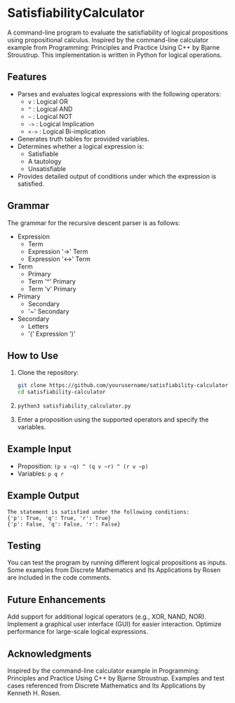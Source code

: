 # SatisfiabilityCalculator
A command-line program to evaluate the satisfiability of logical propositions using propositional calculus. Inspired by the command-line calculator example from Programming: Principles and Practice Using C++ by Bjarne Stroustrup. This implementation is written in Python for logical operations.

## Features

- Parses and evaluates logical expressions with the following operators:
  - `v` : Logical OR
  - `^` : Logical AND
  - `~` : Logical NOT
  - `->` : Logical Implication
  - `<->` : Logical Bi-implication
- Generates truth tables for provided variables.
- Determines whether a logical expression is:
  - Satisfiable
  - A tautology
  - Unsatisfiable
- Provides detailed output of conditions under which the expression is satisfied.

## Grammar

The grammar for the recursive descent parser is as follows:

- Expression
  - Term
  - Expression '->' Term
  - Expression '<->' Term
- Term
  - Primary
  - Term '^' Primary
  - Term 'v' Primary
- Primary
  - Secondary
  - '~' Secondary
- Secondary
  - Letters
  - '(' Expression ')'

## How to Use

1. Clone the repository:
   ```bash
   git clone https://github.com/yourusername/satisfiability-calculator.git
   cd satisfiability-calculator
2. ```bash
   python3 satisfiability_calculator.py
3. Enter a proposition using the supported operators and specify the variables.

## Example Input
- Proposition: ```(p v ~q) ^ (q v ~r) ^ (r v ~p)```
- Variables: ```p q r```

## Example Output
```
The statement is satisfied under the following conditions:
{'p': True, 'q': True, 'r': True}
{'p': False, 'q': False, 'r': False}
```

## Testing
You can test the program by running different logical propositions as inputs. Some examples from Discrete Mathematics and Its Applications by Rosen are included in the code comments.

## Future Enhancements
Add support for additional logical operators (e.g., XOR, NAND, NOR).
Implement a graphical user interface (GUI) for easier interaction.
Optimize performance for large-scale logical expressions.

## Acknowledgments
Inspired by the command-line calculator example in Programming: Principles and Practice Using C++ by Bjarne Stroustrup.
Examples and test cases referenced from Discrete Mathematics and Its Applications by Kenneth H. Rosen.
